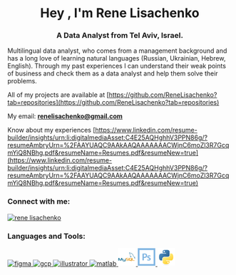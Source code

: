 <h1 align="center">Hey , I'm Rene Lisachenko</h1>
<h3 align="center">A Data Analyst from Tel Aviv, Israel.</h3>

Multilingual data analyst, who comes from a management background and has a long love of learning natural languages (Russian, Ukrainian, Hebrew, English). Through my past experiences I can  understand their weak points of business and check them as a data analyst and help them solve their problems.

All of my projects are available at [https://github.com/ReneLisachenko?tab=repositories](https://github.com/ReneLisachenko?tab=repositories)

My email: **renelisachenko@gmail.com**


Know about my experiences [https://www.linkedin.com/resume-builder/insights/urn:li:digitalmediaAsset:C4E25AQHghhV3PPN86g/?resumeAmbryUrn=%2FAAYUAQC9AAkAAQAAAAAAACWjnC6moZl3R7GcqmYiQ8NBhg.pdf&resumeName=Resumes.pdf&resumeNew=true](https://www.linkedin.com/resume-builder/insights/urn:li:digitalmediaAsset:C4E25AQHghhV3PPN86g/?resumeAmbryUrn=%2FAAYUAQC9AAkAAQAAAAAAACWjnC6moZl3R7GcqmYiQ8NBhg.pdf&resumeName=Resumes.pdf&resumeNew=true)

<h3 align="left">Connect with me:</h3>
<p align="left">
<a href="https://linkedin.com/in/rene lisachenko" target="blank"><img align="center" src="https://raw.githubusercontent.com/rahuldkjain/github-profile-readme-generator/master/src/images/icons/Social/linked-in-alt.svg" alt="rene lisachenko" height="30" width="40" /></a>
</p>

<h3 align="left">Languages and Tools:</h3>
<p align="left"> <a href="https://www.figma.com/" target="_blank"> <img src="https://www.vectorlogo.zone/logos/figma/figma-icon.svg" alt="figma" width="40" height="40"/> </a> <a href="https://cloud.google.com" target="_blank"> <img src="https://www.vectorlogo.zone/logos/google_cloud/google_cloud-icon.svg" alt="gcp" width="40" height="40"/> </a> <a href="https://www.adobe.com/in/products/illustrator.html" target="_blank"> <img src="https://www.vectorlogo.zone/logos/adobe_illustrator/adobe_illustrator-icon.svg" alt="illustrator" width="40" height="40"/> </a> <a href="https://www.mathworks.com/" target="_blank"> <img src="https://upload.wikimedia.org/wikipedia/commons/2/21/Matlab_Logo.png" alt="matlab" width="40" height="40"/> </a> <a href="https://www.mysql.com/" target="_blank"> <img src="https://raw.githubusercontent.com/devicons/devicon/master/icons/mysql/mysql-original-wordmark.svg" alt="mysql" width="40" height="40"/> </a> <a href="https://www.photoshop.com/en" target="_blank"> <img src="https://raw.githubusercontent.com/devicons/devicon/master/icons/photoshop/photoshop-line.svg" alt="photoshop" width="40" height="40"/> </a> <a href="https://www.python.org" target="_blank"> <img src="https://raw.githubusercontent.com/devicons/devicon/master/icons/python/python-original.svg" alt="python" width="40" height="40"/> </a> </p>
